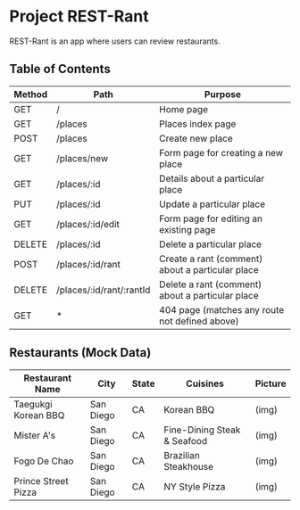 # Project REST-Rant
REST-Rant is an app where users can review restaurants.

## Table of Contents
| Method | Path | Purpose |
|--------|------|---------|
| GET | / | Home page |
| GET | /places | Places index page |
| POST | /places | Create new place |
| GET | /places/new | Form page for creating a new place |
| GET | /places/:id | Details about a particular place |
| PUT | /places/:id | Update a particular place |
| GET | /places/:id/edit | Form page for editing an existing page |
| DELETE | /places/:id | Delete a particular place |
| POST | /places/:id/rant | Create a rant (comment) about a particular place |
| DELETE | /places/:id/rant/:rantId | Delete a rant (comment) about a particular place |
| GET | * | 404 page (matches any route not defined above) |

## Restaurants (Mock Data)
| Restaurant Name | City | State | Cuisines | Picture |
|-----------------|------|-------|----------|---------|
| Taegukgi Korean BBQ | San Diego | CA | Korean BBQ |(img)|
| Mister A's | San Diego | CA | Fine-Dining Steak & Seafood |(img)|
| Fogo De Chao | San Diego | CA | Brazilian Steakhouse |(img)|
| Prince Street Pizza | San Diego | CA | NY Style Pizza |(img)|